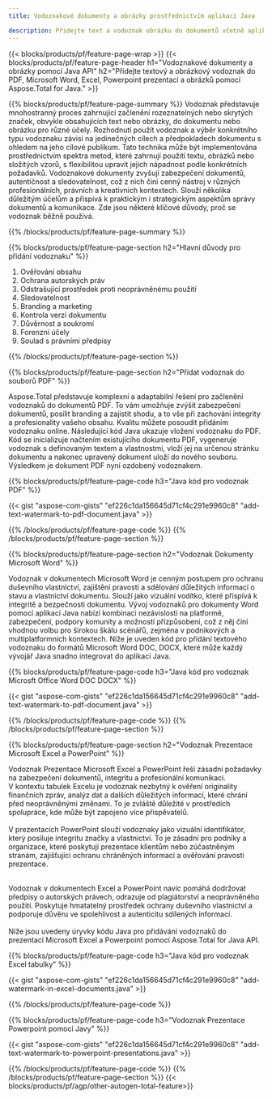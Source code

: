 ```yaml
---
title: Vodoznakové dokumenty a obrázky prostřednictvím aplikací Java

description: Přidejte text a vodoznak obrázku do dokumentů včetně aplikací Microsoft Word, Excel, PowerPoint, PDF a obrázků prostřednictvím aplikace Java. Přidejte bezplatný textový nebo obrázkový vodoznak online prostřednictvím aplikace.
---
```


{{< blocks/products/pf/feature-page-wrap >}}
{{< blocks/products/pf/feature-page-header h1="Vodoznakové dokumenty a obrázky pomocí Java API" h2="Přidejte textový a obrázkový vodoznak do PDF, Microsoft Word, Excel, Powerpoint prezentací a obrázků pomocí Aspose.Total for Java." >}}

{{% blocks/products/pf/feature-page-summary %}}
Vodoznak představuje mnohostranný proces zahrnující začlenění rozeznatelných nebo skrytých značek, obvykle obsahujících text nebo obrázky, do dokumentu nebo obrázku pro různé účely. Rozhodnutí použít vodoznak a výběr konkrétního typu vodoznaku závisí na jedinečných cílech a předpokladech dokumentu s ohledem na jeho cílové publikum. Tato technika může být implementována prostřednictvím spektra metod, které zahrnují použití textu, obrázků nebo složitých vzorů, s flexibilitou upravit jejich nápadnost podle konkrétních požadavků. Vodoznakové dokumenty zvyšují zabezpečení dokumentů, autentičnost a sledovatelnost, což z nich činí cenný nástroj v různých profesionálních, právních a kreativních kontextech. Slouží několika důležitým účelům a přispívá k praktickým i strategickým aspektům správy dokumentů a komunikace. Zde jsou některé klíčové důvody, proč se vodoznak běžně používá.

{{% /blocks/products/pf/feature-page-summary  %}}

{{% blocks/products/pf/feature-page-section  h2="Hlavní důvody pro přidání vodoznaku" %}}

1. Ověřování obsahu
1. Ochrana autorských práv
1. Odstrašující prostředek proti neoprávněnému použití
1. Sledovatelnost
1. Branding a marketing
1. Kontrola verzí dokumentu
1. Důvěrnost a soukromí
1. Forenzní účely
1. Soulad s právními předpisy

{{% /blocks/products/pf/feature-page-section %}}

{{% blocks/products/pf/feature-page-section  h2="Přidat vodoznak do souborů PDF" %}}

Aspose.Total představuje komplexní a adaptabilní řešení pro začlenění vodoznaků do dokumentů PDF. To vám umožňuje zvýšit zabezpečení dokumentů, posílit branding a zajistit shodu, a to vše při zachování integrity a profesionality vašeho obsahu. Kvalitu můžete posoudit přidáním vodoznaku online. Následující kód Java ukazuje vložení vodoznaku do PDF. Kód se inicializuje načtením existujícího dokumentu PDF, vygeneruje vodoznak s definovaným textem a vlastnostmi, vloží jej na určenou stránku dokumentu a nakonec upravený dokument uloží do nového souboru. Výsledkem je dokument PDF nyní ozdobený vodoznakem.

{{% blocks/products/pf/feature-page-code h3="Java kód pro vodoznak PDF" %}}

{{< gist "aspose-com-gists" "ef226c1da156645d71cf4c291e9960c8" "add-text-watermark-to-pdf-document.java" >}}

{{% /blocks/products/pf/feature-page-code  %}}
{{% /blocks/products/pf/feature-page-section %}}

{{% blocks/products/pf/feature-page-section  h2="Vodoznak Dokumenty Microsoft Word" %}}

Vodoznak v dokumentech Microsoft Word je cenným postupem pro ochranu duševního vlastnictví, zajištění pravosti a sdělování důležitých informací o stavu a vlastnictví dokumentu. Slouží jako vizuální vodítko, které přispívá k integritě a bezpečnosti dokumentu. Vývoj vodoznaků pro dokumenty Word pomocí aplikací Java nabízí kombinaci nezávislosti na platformě, zabezpečení, podpory komunity a možností přizpůsobení, což z něj činí vhodnou volbu pro širokou škálu scénářů, zejména v podnikových a multiplatformních kontextech. Níže je uveden kód pro přidání textového vodoznaku do formátů Microsoft Word DOC, DOCX, které může každý vývojář Java snadno integrovat do aplikací Java.

{{% blocks/products/pf/feature-page-code h3="Java kód pro vodoznak Microsft Office Word DOC DOCX" %}}

{{< gist "aspose-com-gists" "ef226c1da156645d71cf4c291e9960c8" "add-text-watermark-to-pdf-document.java" >}}

{{% /blocks/products/pf/feature-page-code  %}}
{{% /blocks/products/pf/feature-page-section %}}


{{% blocks/products/pf/feature-page-section  h2="Vodoznak Prezentace Microsoft Excel a PowerPoint" %}}

Vodoznak Prezentace Microsoft Excel a PowerPoint řeší zásadní požadavky na zabezpečení dokumentů, integritu a profesionální komunikaci. <br />
V kontextu tabulek Excelu je vodoznak nezbytný k ověření originality finančních zpráv, analýz dat a dalších důležitých informací, které chrání před neoprávněnými změnami. To je zvláště důležité v prostředích spolupráce, kde může být zapojeno více přispěvatelů. 
<br /><br />
V prezentacích PowerPoint slouží vodoznaky jako vizuální identifikátor, který posiluje integritu značky a vlastnictví. To je zásadní pro podniky a organizace, které poskytují prezentace klientům nebo zúčastněným stranám, zajišťující ochranu chráněných informací a ověřování pravosti prezentace. <br /><br />

Vodoznak v dokumentech Excel a PowerPoint navíc pomáhá dodržovat předpisy o autorských právech, odrazuje od plagiátorství a neoprávněného použití. Poskytuje hmatatelný prostředek ochrany duševního vlastnictví a podporuje důvěru ve spolehlivost a autenticitu sdílených informací.<br /><br />
Níže jsou uvedeny úryvky kódu Java pro přidávání vodoznaků do prezentací Microsoft Excel a Powerpoint pomocí Aspose.Total for Java API.

{{% blocks/products/pf/feature-page-code h3="Java kód pro vodoznak Excel tabulky" %}}

{{< gist "aspose-com-gists" "ef226c1da156645d71cf4c291e9960c8" "add-watermark-in-excel-documents.java" >}}

{{% /blocks/products/pf/feature-page-code  %}}

{{% blocks/products/pf/feature-page-code h3="Vodoznak Prezentace Powerpoint pomocí Javy" %}}

{{< gist "aspose-com-gists" "ef226c1da156645d71cf4c291e9960c8" "add-text-watermark-to-powerpoint-presentations.java" >}}

{{% /blocks/products/pf/feature-page-code  %}}
{{% /blocks/products/pf/feature-page-section %}}
{{< blocks/products/pf/agp/other-autogen-total-feature>}}